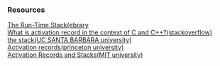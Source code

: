 ### Resources
[The Run-Time Stack(ebrary](https://ebrary.net/19613/_computer_science/run-time_stack)
<br />
[What is activation record in the context of C and C++?(stackoverflow)](https://stackoverflow.com/a/1266308/9651641)
<br />
[the stack(UC SANTA BARBARA university)](https://sites.cs.ucsb.edu/~pconrad/cs8/topics.beta/theStack/)
<br />
[Activation records(princeton university)](https://www.cs.princeton.edu/courses/archive/spring03/cs320/notes/7-1.pdf)
<br />
[Activation Records and Stacks(MIT university)](https://ocw.mit.edu/courses/electrical-engineering-and-computer-science/6-004-computation-structures-spring-2017/c12/c12s2/c12s2v2/activation-records-and-stacks-8-41-/)
<br />

